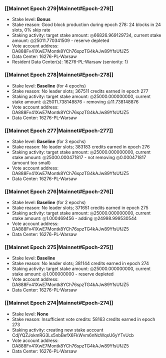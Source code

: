 ### [[Mainnet Epoch 279|Mainnet#Epoch-279]]
* Stake level: **Bonus**
* Stake reason: Good block production during epoch 278: 24 blocks in 24 slots, 0% skip rate
* Staking activity: target stake amount: ◎66826.969129734, current stake amount: ◎25011.770341509 - reserve depleted
* Vote account address: DA888Fv41XwE7Montk8YCh76spzTG4kAJw89YfsUfJZ5
* Data Center: 16276-PL-Warsaw
* Resident Data Center(s): 16276-PL-Warsaw (seniority: 1)
### [[Mainnet Epoch 278|Mainnet#Epoch-278]]
* Stake level: **Baseline** (for 4 epochs)
* Stake reason: No leader slots; 367511 credits earned in epoch 277
* Staking activity: target stake amount: ◎25000.000000000, current stake amount: ◎25011.738148876 - removing ◎11.738148876
* Vote account address: DA888Fv41XwE7Montk8YCh76spzTG4kAJw89YfsUfJZ5
* Data Center: 16276-PL-Warsaw
### [[Mainnet Epoch 277|Mainnet#Epoch-277]]
* Stake level: **Baseline** (for 3 epochs)
* Stake reason: No leader slots; 383183 credits earned in epoch 276
* Staking activity: target stake amount: ◎25000.000000000, current stake amount: ◎25000.000471817 - not removing ◎0.000471817 (amount too small)
* Vote account address: DA888Fv41XwE7Montk8YCh76spzTG4kAJw89YfsUfJZ5
* Data Center: 16276-PL-Warsaw
### [[Mainnet Epoch 276|Mainnet#Epoch-276]]
* Stake level: **Baseline** (for 2 epochs)
* Stake reason: No leader slots; 371651 credits earned in epoch 275
* Staking activity: target stake amount: ◎25000.000000000, current stake amount: ◎1.000469456 - adding ◎24998.999530544
* Vote account address: DA888Fv41XwE7Montk8YCh76spzTG4kAJw89YfsUfJZ5
* Data Center: 16276-PL-Warsaw
### [[Mainnet Epoch 275|Mainnet#Epoch-275]]
* Stake level: **Baseline**
* Stake reason: No leader slots; 381144 credits earned in epoch 274
* Staking activity: target stake amount: ◎25000.000000000, current stake amount: ◎1.000000000 - reserve depleted
* Vote account address: DA888Fv41XwE7Montk8YCh76spzTG4kAJw89YfsUfJZ5
* Data Center: 16276-PL-Warsaw
### [[Mainnet Epoch 274|Mainnet#Epoch-274]]
* Stake level: **None**
* Stake reason: Insufficient vote credits: 58163 credits earned in epoch 273
* Staking activity: creating new stake account CdjYQZJokmRG3Lx5nbBefX6FkWvm6nNcWqsU6yYTvUcb
* Vote account address: DA888Fv41XwE7Montk8YCh76spzTG4kAJw89YfsUfJZ5
* Data Center: 16276-PL-Warsaw